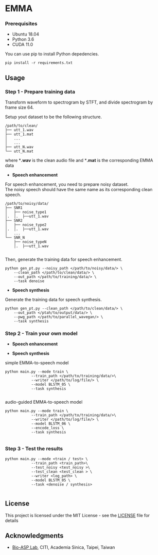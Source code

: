 # EMMA
### Prerequisites
* Ubuntu 18.04
* Python 3.6
* CUDA 11.0

You can use pip to install Python depedencies.
```
pip install -r requirements.txt 
```
## Usage

### Step 1 - Prepare training data 

Transform waveform to spectrogram by STFT, and divide spectrogram by frame size 64. 

Setup yout dataset to be the following structure.

```
/path/to/clean/
├── utt_1.wav
├── utt_1.mat
│   ...
│   ...
├── utt_N.wav
└── utt_N.mat
```
where ***.wav** is the clean audio file and ***.mat** is the corresponding EMMA data


* **Speech enhancement**

For speech enhancement, you need to prepare noisy dataset.  
The noisy speech should have the same name as its corresponding clean speech. 
```
/path/to/noisy/data/
├── SNR1
│   ├── noise_type1
│.  │.  ├──utt_1.wav
├── SNR2
│   ├── noise_type2
│.  │.  ├──utt_1.wav
│   ...
└── SNR_N
    ├── noise_typeN
    │.  ├──utt_1.wav    
    
```
  
Then, generate the training data for speech enhancement.  
```
python gen_pt.py --noisy_path </path/to/noisy/data/> \   
    --clean_path </path/to/clean/data/> \       
    --out_path </path/to/training/data/> \       
    --task denoise
```

* **Speech synthesis**

Generate the training data for speech synthesis.  

```
python gen_pt.py --clean_path </path/to/clean/data/> \       
    --out_path </ptah/to/output/data/> \       
    --pwg_path </path/to/parallel_wavegan/> \       
    --task synthesis
```

  
### Step 2 - Train your own model

* **Speech enhancement**


* **Speech synthesis**

simple EMMA-to-speech model
```
python main.py --mode train \
            --train_path </path/to/training/data/>\
            --writer </path/to/log/file/> \
            --model BLSTM_05 \
            --task synthesis
            
```

audio-guided EMMA-to-speech model
```
python main.py --mode train \
            --train_path </path/to/training/data/>\
            --writer </path/to/log/file/> \
            --model BLSTM_06 \
            --encode_loss \
            --task synthesis
            
```



### Step 3 - Test the results
```
python main.py --mode <train / test> \
            --train_path <train_path>\
            --test_noisy <test_noisy >\
            --test_clean <test_clean > \
            --writer <log_path> \
            --model BLSTM_05 \
            --task <denoise / synthesis>
            
```



## License

This project is licensed under the MIT License - see the [LICENSE](LICENSE) file for details

## Acknowledgments
* [Bio-ASP Lab](https://bio-asplab.citi.sinica.edu.tw), CITI, Academia Sinica, Taipei, Taiwan
